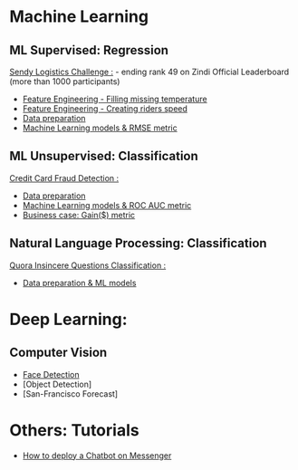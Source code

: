# Machine Learning

## ML Supervised: Regression

[Sendy Logistics Challenge :](https://zindi.africa/competitions/sendy-logistics-challenge) - ending rank 49 on Zindi Official Leaderboard (more than 1000 participants)

- [Feature Engineering - Filling missing temperature](https://github.com/LouisonR/ML-notebooks/blob/master/Sendy-Logistic/Zindi_riders.ipynb)
- [Feature Engineering - Creating riders speed](https://github.com/LouisonR/ML-notebooks/blob/master/Sendy-Logistic/Zindi_riders.ipynb)
- [Data preparation](https://github.com/LouisonR/ML-notebooks/blob/master/Sendy-Logistic/Zindi_data_prep.ipynb)
- [Machine Learning models & RMSE metric](https://github.com/LouisonR/ML-notebooks/blob/master/Sendy-Logistic/Zindi_ML_models.ipynb)

## ML Unsupervised: Classification

[Credit Card Fraud Detection :](https://www.kaggle.com/mlg-ulb/creditcardfraud)

- [Data preparation](https://github.com/LouisonR/ML-notebook/blob/master/Fraud-Detection/1-Data_preparation.ipynb)
- [Machine Learning models & ROC AUC metric](https://github.com/LouisonR/ML-notebook/blob/master/Fraud-Detection/2-ML_models.ipynb)
- [Business case: Gain($) metric](https://github.com/LouisonR/ML-notebook/blob/master/Fraud-Detection/3-Gain_metric.ipynb)

## Natural Language Processing: Classification

[Quora Insincere Questions Classification :](https://www.kaggle.com/c/quora-insincere-questions-classification)

- [Data preparation & ML models](https://github.com/LouisonR/ML-notebook/blob/master/Quora/Quora.ipynb)


# Deep Learning:

## Computer Vision

- [Face Detection](https://github.com/LouisonR/ML-notebook/blob/master/Computer-Vision/Face-Detection.ipynb)
- [Object Detection]
- [San-Francisco Forecast]


# Others: Tutorials

- [How to deploy a Chatbot on Messenger](https://github.com/LouisonR/ML-notebooks/blob/master/Chatbot/ChatBot%20-%20Messenger.ipynb)
